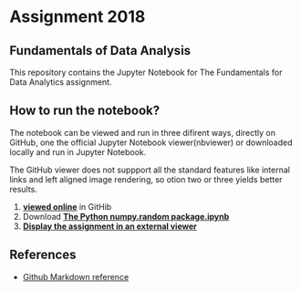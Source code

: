# Assignment 2018
## Fundamentals of Data Analysis

This repository contains the Jupyter Notebook for The Fundamentals for Data Analytics assignment.

## How to run the notebook?

The notebook can be viewed and run in three difirent ways, directly on GitHub, one the official Jupyter Notebook viewer(nbviewer) or downloaded locally and run in Jupyter Notebook.

The GitHub viewer does not suppport all the standard features like internal links and left aligned image rendering, so otion two or three yields better results.

1. __[viewed online](Anscombes_Quartet_dataset.ipynb)__ in GitHib
1. Download __[The Python numpy.random package.ipynb](https://raw.githubusercontent.com/G00364778/52446_assignments/master/Anscombes_Quartet_dataset.ipynb)__
1. __[Display the assignment in an external viewer](https://nbviewer.jupyter.org/github/G00364778/52446_assignments/blob/master/Anscombes_Quartet_dataset.ipynb)__

## References
- [Github Markdown reference](https://guides.github.com/features/mastering-markdown/)
